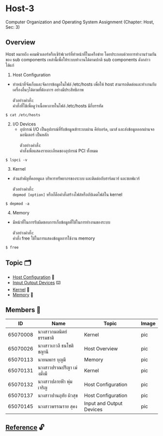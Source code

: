 # Host-3
Computer Organization and Operating System Assignment (Chapter: Host, Sec: 3)

## Overview
Host หมายถึง คอมพิวเตอร์หรือเซิร์ฟเวอร์ที่ทำหน้าที่ในเครือข่าย โดยประกอบด้วยการทำงานร่วมกันของ sub components เหล่านี้เพื่อให้ระบบทำงานได้ตามปกติ sub components ดังกล่าวได้แก่<br />
1. Host Configuration<br />
  - ทำหน้าที่จัดเก็บและจัดการข้อมูลในไฟล์ /etc/hosts เพื่อให้ host สามารถติดต่อและทำงานกับเครื่องอื่นๆได้ตามที่ต้องการ อย่างมีประสิทธิภาพ <br /><br />
   ตัวอย่างคำสั่ง:<br />
   คำสั่งที่ใช้เพื่อดูว่าเนื้อหาภายในไฟล์ /etc/hosts มีกี่บรรทัด
  ```
  $ cat /etc/hosts
  ```
2. I/O Devices<br />
   - อุปกรณ์ I/O เป็นอุปกรณ์ที่รับข้อมูลเข้าระบบผ่าน คีย์บอร์ด, เมาส์ และส่งข้อมูลออกผ่านจอมอนิเตอร์ เป็นหลัก<br /><br />
   ตัวอย่างคำสั่ง:<br />
   คำสั่งเพื่อแสดงรายละเอียดของอุปกรณ๋ PCI ทั้งหมด
  ```
 $ lspci -v
  ```
3. Kernel<br />
  - ส่วนสำคัญที่คอยดูแล บริหารทรัพยากรของระบบ และติดต่อกับฮาร์ดแวร์ และซอฟแวร์ <br /><br />
  ตัวอย่างคำสั่ง:<br />
   `depmod [option]` หรือก็คือคำสั่งสร้างไฟล๋หรืออัปเดตไฟล์ใน kernel
  ```
  $ depmod -a
  ```
4. Memory<br />
 - มีหน้าที่ในการรับผิดชอบการเก็บข้อมูลที่ใช้ในการทำงานของระบบ  <br /><br />
 ตัวอย่างคำสั่ง:<br />
   คำสั่ง free ใช้ในการแสดงข้อมูลการใช้งาน memory
  ```
  $ free
  ```
## Topic :card_index_dividers:
- [Host Configuration](https://github.com/aaomprt/Host-3/tree/main/Host%20Configuration) :paperclip:
- [Input Output Devices](https://github.com/aaomprt/Host-3/tree/main/Input%20Output%20Devices) :keyboard:
- [Kernel](https://github.com/aaomprt/Host-3/tree/main/Kernel) :pushpin:
- [Memory](https://github.com/aaomprt/Host-3/tree/main/Memory) :floppy_disk:

## Members :space_invader:

| ID  | Name | Topic | Image
| ------------- | ------------- | ------------- | ------------- |
| 65070008  | นางสาวกมลนิตย์ ธรรมชาติ  | Kernel | pic |
| 65070026  | นางสาวเกวลี ธนโชติชญานี  | Host Overview | pic |
| 65070113  | นายนพกร บุญมี  | Memory | pic |
| 65070131  | นางสาวปราณปรีญา เม่งมั่งมี  | Kernel | pic |
| 65070132  | นางสาวปลายฟ้า พุ่มเจริญ  | Host Configuration | pic |
| 65070137  | นางสาวปานฤทัย ผิวสุข  | Host Configuration | pic |
| 65070145  | นางสาวพรรณราย สุคง  | Input and Output Devices | pic |

## [Reference](https://github.com/aaomprt/Host-3/blob/main/references.md) :unlock:
